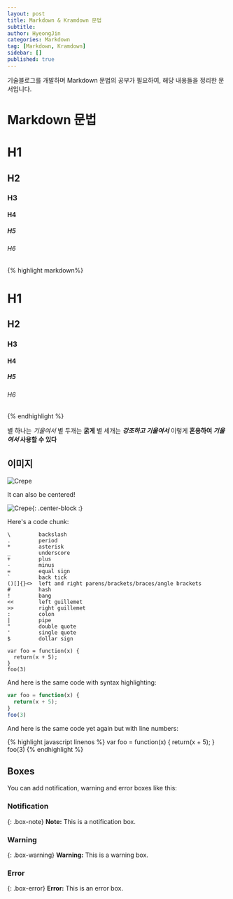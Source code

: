 ```yaml
---
layout: post
title: Markdown & Kramdown 문법
subtitle: 
author: HyeongJin
categories: Markdown
tag: [Markdown, Kramdown]
sidebar: []
published: true
---
```


기술블로그를 개발하며 Markdown 문법의 공부가 필요하여, 해당 내용들을 정리한 문서입니다.

# Markdown 문법

# H1
## H2
### H3
#### H4
##### H5
###### H6

{% highlight markdown%}
# H1
## H2
### H3
#### H4
##### H5
###### H6
{% endhighlight %}


별 하나는 *기울여서*
별 두개는 **굵게**
별 세개는 ***강조하고 기울여서***
이렇게 **혼용하여 _기울여서_ 사용할 수 있다**


## 이미지

![Crepe](https://s3-media3.fl.yelpcdn.com/bphoto/cQ1Yoa75m2yUFFbY2xwuqw/348s.jpg)

It can also be centered!

![Crepe](https://s3-media3.fl.yelpcdn.com/bphoto/cQ1Yoa75m2yUFFbY2xwuqw/348s.jpg){: .center-block :}

Here's a code chunk:
~~~
\         backslash
.         period
*         asterisk
_         underscore
+         plus
-         minus
=         equal sign
`         back tick
()[]{}<>  left and right parens/brackets/braces/angle brackets
#         hash
!         bang
<<        left guillemet
>>        right guillemet
:         colon
|         pipe
"         double quote
'         single quote
$         dollar sign
~~~
~~~
var foo = function(x) {
  return(x + 5);
}
foo(3)
~~~

And here is the same code with syntax highlighting:

```javascript
var foo = function(x) {
  return(x + 5);
}
foo(3)
```

And here is the same code yet again but with line numbers:

{% highlight javascript linenos %}
var foo = function(x) {
  return(x + 5);
}
foo(3)
{% endhighlight %}

## Boxes
You can add notification, warning and error boxes like this:

### Notification

{: .box-note}
**Note:** This is a notification box.

### Warning

{: .box-warning}
**Warning:** This is a warning box.

### Error

{: .box-error}
**Error:** This is an error box.
